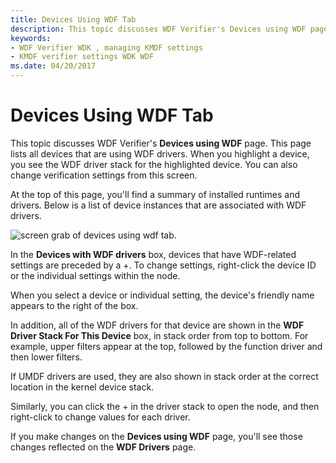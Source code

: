 ```yaml
---
title: Devices Using WDF Tab
description: This topic discusses WDF Verifier's Devices using WDF page.
keywords:
- WDF Verifier WDK , managing KMDF settings
- KMDF verifier settings WDK WDF
ms.date: 04/20/2017
---
```


# Devices Using WDF Tab


This topic discusses WDF Verifier's **Devices using WDF** page. This page lists all devices that are using WDF drivers. When you highlight a device, you see the WDF driver stack for the highlighted device. You can also change verification settings from this screen.

At the top of this page, you'll find a summary of installed runtimes and drivers. Below is a list of device instances that are associated with WDF drivers.

![screen grab of devices using wdf tab.](images/wdfverifier-tab2.png)

In the **Devices with WDF drivers** box, devices that have WDF-related settings are preceded by a +. To change settings, right-click the device ID or the individual settings within the node.

When you select a device or individual setting, the device's friendly name appears to the right of the box.

In addition, all of the WDF drivers for that device are shown in the **WDF Driver Stack For This Device** box, in stack order from top to bottom. For example, upper filters appear at the top, followed by the function driver and then lower filters.

If UMDF drivers are used, they are also shown in stack order at the correct location in the kernel device stack.

Similarly, you can click the + in the driver stack to open the node, and then right-click to change values for each driver.

If you make changes on the **Devices using WDF** page, you'll see those changes reflected on the **WDF Drivers** page.

 

 





